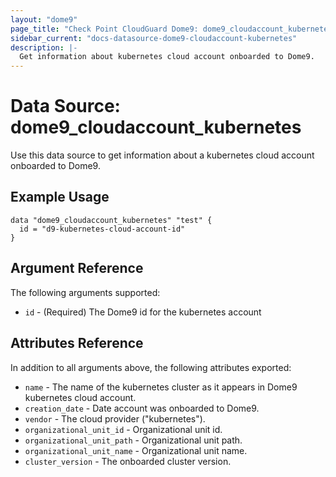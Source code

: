 ```yaml
---
layout: "dome9"
page_title: "Check Point CloudGuard Dome9: dome9_cloudaccount_kubernetes"
sidebar_current: "docs-datasource-dome9-cloudaccount-kubernetes"
description: |-
  Get information about kubernetes cloud account onboarded to Dome9.
---
```


# Data Source: dome9_cloudaccount_kubernetes

Use this data source to get information about a kubernetes cloud account onboarded to Dome9.

## Example Usage

```hcl
data "dome9_cloudaccount_kubernetes" "test" {
  id = "d9-kubernetes-cloud-account-id"
}

```

## Argument Reference

The following arguments supported:

* `id` - (Required) The Dome9 id for the kubernetes account

## Attributes Reference

In addition to all arguments above, the following attributes exported:

* `name` - The name of the kubernetes cluster as it appears in Dome9 kubernetes cloud account.
* `creation_date` - Date account was onboarded to Dome9.
* `vendor` - The cloud provider ("kubernetes").
* `organizational_unit_id` - Organizational unit id.
* `organizational_unit_path` - Organizational unit path.
* `organizational_unit_name` - Organizational unit name.
* `cluster_version` - The onboarded cluster version.

